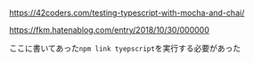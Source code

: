 https://42coders.com/testing-typescript-with-mocha-and-chai/

https://fkm.hatenablog.com/entry/2018/10/30/000000

ここに書いてあった`npm link tyepscript`を実行する必要があった
